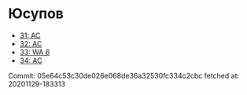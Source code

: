 # Юсупов
- [31: AC](31.md)
- [32: AC](32.md)
- [33: WA 6](33.md)
- [34: AC](34.md)

Commit: 05e64c53c30de026e068de36a32530fc334c2cbc
 fetched at: 20201129-183313
